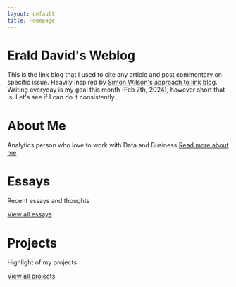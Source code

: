 ```yaml
---
layout: default
title: Homepage
---
```


# Erald David's Weblog

This is the link blog that I used to cite any article and post commentary on specific issue. Heavily inspired by [Simon Wilson's approach to link blog](https://simonwillison.net/2024/Dec/22/link-blog/). 
Writing everyday is my goal this month (Feb 7th, 2024), however short that is. Let's see if I can do it consistently.

# About Me

Analytics person who love to work with Data and Business
[Read more about me](/about_me)

# Essays
Recent essays and thoughts

[View all essays](/essays)

# Projects
Highlight of my projects

[View all projects](/projects)
